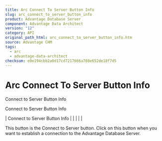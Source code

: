 ```yaml
---
title: Arc Connect To Server Button Info
slug: arc_connect_to_server_button_info
product: Advantage Database Server
component: Advantage Data Architect
version: "12"
category: API
original_path_html: arc_connect_to_server_button_info.htm
source: Advantage CHM
tags:
  - arc
  - advantage-data-architect
checksum: e0e194cbb2a0d17cd7217666a788e652de18f7d5
---
```


# Arc Connect To Server Button Info

Connect to Server Button Info

Connect to Server Button Info

| Connect to Server Button Info |  |  |  |  |

This button is the Connect to Server button. Click on this button when you want to establish a connection to the Advantage Database Server.
